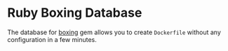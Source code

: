 Ruby Boxing Database
===

The database for [boxing](https://github.com/elct9620/boxing) gem allows you to create `Dockerfile` without any configuration in a few minutes.
